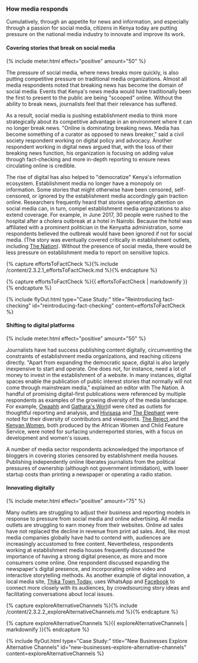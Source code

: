 ### How media responds

Cumulatively, through an appetite for news and information, and especially through a passion for social media, citizens in Kenya today are putting pressure on the national media industry to innovate and improve its work.

<div class="flexColumns">
<h4 class="col-1-2">Covering stories that break on social media</h4>
{% include meter.html effect="positive" amount="50" %}
</div>

The pressure of social media, where news breaks more quickly, is also putting competitive pressure on traditional media organizations. Almost all media respondents noted that breaking news has become the domain of social media. Events that Kenya's news media would have traditionally been the first to present to the public are being "scooped" online. Without the ability to break news, journalists feel that their relevance has suffered.

As a result, social media is pushing establishment media to think more strategically about its competitive advantage in an environment where it can no longer break news. "Online is dominating breaking news. Media has become something of a curator as opposed to news breaker," said a civil society respondent working on digital policy and advocacy. Another respondent working in digital news argued that, with the loss of their breaking news function, his organization is focusing on adding value through fact-checking and more in-depth reporting to ensure news circulating online is credible.

The rise of digital has also helped to "democratize" Kenya's information ecosystem. Establishment media no longer have a monopoly on information. Some stories that might otherwise have been censored, self-censored, or ignored by the establishment media accordingly gain traction online. Researchers frequently heard that stories generating attention on social media can, in turn, compel establishment media organizations to also extend coverage. For example, in June 2017, 30 people were rushed to the hospital after a cholera outbreak at a hotel in Nairobi. Because the hotel was affiliated with a prominent politician in the Kenyatta administration, some respondents believed the outbreak would have been ignored if not for social media. (The story was eventually covered critically in establishment outlets, including [The Nation](http://www.nation.co.ke/counties/nairobi/government-apparent-attempt-cover-up-cholera-outbreak-weston/1954174-3986100-11xk3ci/index.html)). Without the presence of social media, there would be less pressure on establishment media to report on sensitive topics.

<!-- Include content as a variable -->
{% capture effortsToFactCheck %}{% include /content/2.3.2.1_effortsToFactCheck.md %}{% endcapture %}
<!-- markdownify the variable -->
{% capture effortsToFactCheck %}{{ effortsToFactCheck | markdownify }}{% endcapture %}
<!-- include the flyOut function and pass in the variable content -->
{% include flyOut.html type="Case Study:" title="Reintroducing fact-checking" id="reintroducing-fact-checking" content=effortsToFactCheck %}

<div class="flexColumns">
<h4 class="col-1-2">Shifting to digital platforms</h4>
{% include meter.html effect="positive" amount="50" %}
</div>

Journalists have had success publishing content digitally, circumventing the constraints of establishment media organizations, and reaching citizens directly. "Apart from expanding the democratic space, digital is also largely inexpensive to start and operate. One does not, for instance, need a lot of money to invest in the establishment of a website. In many instances, digital spaces enable the publication of public interest stories that normally will not come through mainstream media," explained an editor with The Nation. A handful of promising digital-first publications were referenced by multiple respondents as examples of the growing diversity of the media landscape. For example, [Owaahh](http://owaahh.com/) and [Gathara's Worl](https://gathara.blogspot.com/)d were cited as outlets for thoughtful reporting and analysis, and [Hivisasa](http://www.hivisasa.com/) and [The Elephant](https://www.theelephant.info/) were noted for their diversity of contributors and viewpoints. [The Reject ](http://reject.awcfs.org/)and the [Kenyan Women](http://kw.awcfs.org/), both produced by the African Women and Child Feature Service, were noted for surfacing underreported stories, with a focus on development and women's issues.

A number of media sector respondents acknowledged the importance of bloggers in covering stories censored by establishment media houses. Publishing independently online liberates journalists from the political pressures of ownership (although not government intimidation), with lower startup costs than printing a newspaper or operating a radio station.

<div class="flexColumns">
<h4 class="col-1-2">Innovating digitally</h4>
{% include meter.html effect="positive" amount="75" %}
</div>

Many outlets are struggling to adjust their business and reporting models in response to pressure from social media and online advertising. All media outlets are struggling to earn money from their websites. Online ad sales have not replaced the decline in revenue from print ad sales. And, like most media companies globally have had to contend with, audiences are increasingly accustomed to free content. Nevertheless, respondents working at establishment media houses frequently discussed the importance of having a strong digital presence, as more and more consumers come online. One respondent discussed expanding the newspaper's digital presence, and incorporating online video and interactive storytelling methods. As another example of digital innovation, a local media site, [Thika Town Today](http://www.thikatowntoday.co.ke/), uses WhatsApp and [Facebook](https://www.facebook.com/thikatowntoday/) to connect more closely with its audiences, by crowdsourcing story ideas and facilitating conversations about local issues.

<!-- Include content as a variable -->
{% capture exploreAlternativeChannels %}{% include /content/2.3.2.2_exploreAlternativeChannels.md %}{% endcapture %}
<!-- markdownify the variable -->
{% capture exploreAlternativeChannels %}{{ exploreAlternativeChannels | markdownify }}{% endcapture %}
<!-- include the flyOut function and pass in the variable content -->
{% include flyOut.html type="Case Study:" title="New Businesses Explore Alternative Channels" id="new-businesses-explore-alternative-channels" content=exploreAlternativeChannels %}
